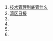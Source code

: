 1. [技术管理到底管什么](https://mp.weixin.qq.com/s/QN1OKEFT3DiA82-OAp858Q)
1. [湾区日报](https://wanqu.co/hot/)
1. []()
1. []()
1. []()
1. []()